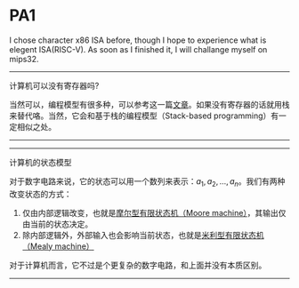 # PA1

I chose character x86 ISA before, though I hope to experience what is elegent ISA(RISC-V). As soon as I finished it, I will challange myself on mips32.

-----

计算机可以没有寄存器吗?

当然可以，编程模型有很多种，可以参考这一篇[文章](https://segmentfault.com/a/1190000012672028)。如果没有寄存器的话就用栈来替代咯。当然，它会和基于栈的编程模型（Stack-based programming）有一定相似之处。

-----

-----

计算机的状态模型

对于数字电路来说，它的状态可以用一个数列来表示：$a_1, a_2, ..., a_n$。我们有两种改变状态的方式：

1. 仅由内部逻辑改变，也就是[摩尔型有限状态机（Moore machine）](https://zh.wikipedia.org/wiki/%E6%91%A9%E5%B0%94%E5%9E%8B%E6%9C%89%E9%99%90%E7%8A%B6%E6%80%81%E6%9C%BA)，其输出仅由当前的状态决定。
2. 除内部逻辑外，外部输入也会影响当前状态，也就是[米利型有限状态机（Mealy machine）](https://zh.wikipedia.org/wiki/%E7%B1%B3%E5%88%A9%E5%9E%8B%E6%9C%89%E9%99%90%E7%8A%B6%E6%80%81%E6%9C%BA)

对于计算机而言，它不过是个更复杂的数字电路，和上面并没有本质区别。

-----
